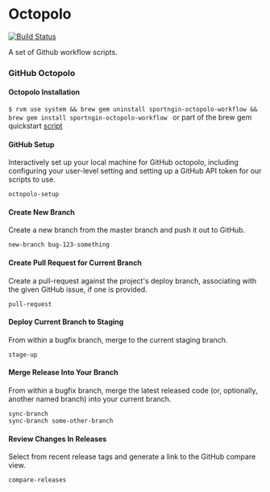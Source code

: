 Octopolo
========

[![Build Status][build_status_image]][build_status]

A set of Github workflow scripts.


### GitHub Octopolo

#### Octopolo Installation

`$ rvm use system && brew gem uninstall sportngin-octopolo-workflow && brew gem install sportngin-octopolo-workflow
` or part of the brew gem quickstart [script](https://sportngin.atlassian.net/wiki/display/DEV/Brew+Gem)

#### GitHub Setup

Interactively set up your local machine for GitHub octopolo, including
configuring your user-level setting and setting up a GitHub API token for our
scripts to use.

    octopolo-setup


#### Create New Branch

Create a new branch from the master branch and push it out to GitHub.

    new-branch bug-123-something

#### Create Pull Request for Current Branch

Create a pull-request against the project's deploy branch, associating with the
given GitHub issue, if one is provided.

    pull-request

#### Deploy Current Branch to Staging

From within a bugfix branch, merge to the current staging branch.

    stage-up

#### Merge Release Into Your Branch

From within a bugfix branch, merge the latest released code (or, optionally,
another named branch) into your current branch.

    sync-branch
    sync-branch some-other-branch

#### Review Changes In Releases

Select from recent release tags and generate a link to the GitHub compare view.

    compare-releases


[build_status]: https://travis-ci.org/sportngin/octopolo
[build_status_image]: https://travis-ci.org/sportngin/octopolo.svg?branch=master
